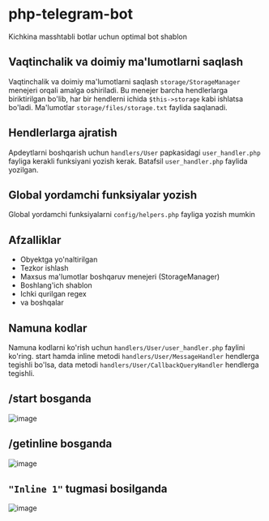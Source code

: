 # php-telegram-bot
Kichkina masshtabli botlar uchun optimal bot shablon

## Vaqtinchalik va doimiy ma'lumotlarni saqlash
Vaqtinchalik va doimiy ma'lumotlarni saqlash `storage/StorageManager` menejeri orqali amalga oshiriladi. Bu menejer barcha hendlerlarga biriktirilgan bo'lib, har bir hendlerni ichida `$this->storage` kabi ishlatsa bo'ladi. Ma'lumotlar `storage/files/storage.txt` faylida saqlanadi. 

## Hendlerlarga ajratish
Apdeytlarni boshqarish uchun `handlers/User` papkasidagi `user_handler.php` fayliga kerakli funksiyani yozish kerak. Batafsil `user_handler.php` faylida yozilgan.

## Global yordamchi funksiyalar yozish
Global yordamchi funksiyalarni `config/helpers.php` fayliga yozish mumkin

## Afzalliklar
- Obyektga yo'naltirilgan
- Tezkor ishlash
- Maxsus ma'lumotlar boshqaruv menejeri (StorageManager)
- Boshlang'ich shablon
- Ichki qurilgan regex
- va boshqalar

## Namuna kodlar
Namuna kodlarni ko'rish uchun `handlers/User/user_handler.php` faylini ko'ring. start hamda inline metodi `handlers/User/MessageHandler` hendlerga tegishli bo'lsa, data metodi `handlers/User/CallbackQueryHandler` hendlerga tegishli.

## /start bosganda
![image](https://user-images.githubusercontent.com/51774058/126250755-31f11d6a-5497-4a59-9a02-2cef04c335a4.png)

## /getinline bosganda
![image](https://user-images.githubusercontent.com/51774058/126250789-c9daa342-4a95-49c5-b1d9-620066471902.png)

## `"Inline 1"` tugmasi bosilganda
![image](https://user-images.githubusercontent.com/51774058/126250811-a6c08a1b-0f32-421e-b766-3cd8bce05d0d.png)

